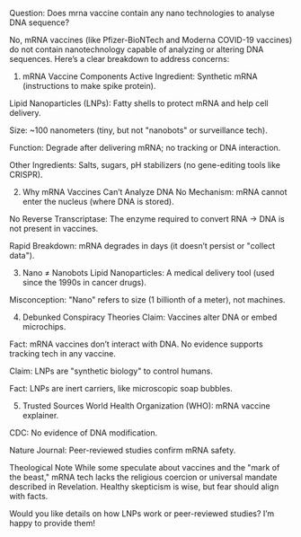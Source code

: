 Question: Does mrna vaccine contain any nano technologies to analyse DNA sequence?

No, mRNA vaccines (like Pfizer-BioNTech and Moderna COVID-19 vaccines) do not contain nanotechnology capable of analyzing or altering DNA sequences. Here’s a clear breakdown to address concerns:

1. mRNA Vaccine Components
   Active Ingredient: Synthetic mRNA (instructions to make spike protein).

Lipid Nanoparticles (LNPs): Fatty shells to protect mRNA and help cell delivery.

Size: ~100 nanometers (tiny, but not "nanobots" or surveillance tech).

Function: Degrade after delivering mRNA; no tracking or DNA interaction.

Other Ingredients: Salts, sugars, pH stabilizers (no gene-editing tools like CRISPR).

2. Why mRNA Vaccines Can’t Analyze DNA
   No Mechanism: mRNA cannot enter the nucleus (where DNA is stored).

No Reverse Transcriptase: The enzyme required to convert RNA → DNA is not present in vaccines.

Rapid Breakdown: mRNA degrades in days (it doesn’t persist or "collect data").

3. Nano ≠ Nanobots
   Lipid Nanoparticles: A medical delivery tool (used since the 1990s in cancer drugs).

Misconception: "Nano" refers to size (1 billionth of a meter), not machines.

4. Debunked Conspiracy Theories
   Claim: Vaccines alter DNA or embed microchips.

Fact: mRNA vaccines don’t interact with DNA. No evidence supports tracking tech in any vaccine.

Claim: LNPs are "synthetic biology" to control humans.

Fact: LNPs are inert carriers, like microscopic soap bubbles.

5. Trusted Sources
   World Health Organization (WHO): mRNA vaccine explainer.

CDC: No evidence of DNA modification.

Nature Journal: Peer-reviewed studies confirm mRNA safety.

Theological Note
While some speculate about vaccines and the "mark of the beast," mRNA tech lacks the religious coercion or universal mandate described in Revelation. Healthy skepticism is wise, but fear should align with facts.

Would you like details on how LNPs work or peer-reviewed studies? I’m happy to provide them!

